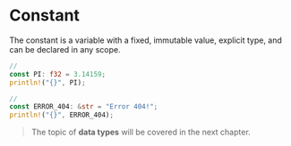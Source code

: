 # Constant

The constant is a variable with a fixed, immutable value, explicit type, and can be declared in any scope.

```rust
//
const PI: f32 = 3.14159;
println!("{}", PI);
```

```rust
//
const ERROR_404: &str = "Error 404!";
println!("{}", ERROR_404);
```

> The topic of **data types** will be covered in the next chapter.
